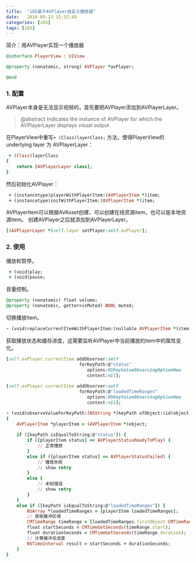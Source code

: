 ```yaml
---
title:  "iOS基于AVPlayer自定义播放器"
date:   2016-09-13 15:52:49
categories: [iOS]
tags: [iOS]
---
```

简介：用AVPlayer实现一个播放器

``` ruby
@interface PlayerView : UIView

@property (nonatomic, strong) AVPlayer *avPlayer;

@end
```
### 1. 配置
AVPlayer本身是无法显示视频的，首先要把AVPlayer添加到AVPlayerLayer。

> @abstract Indicates the instance of AVPlayer for which the AVPlayerLayer displays visual output

在PlayerView中重写`+ (Class)layerClass;` 方法，使得PlayerView的 underlying layer 为 AVPlayerLayer：
``` ruby
 + (Class)layerClass
{
    return [AVPlayerLayer class];
}
```
然后初始化AVPlayer：
``` ruby
 + (instancetype)playerWithPlayerItem:(AVPlayerItem *)item;
 + (instancetype)initWithPlayerItem:(AVPlayerItem *)item;
```
AVPlayerItem可以根据AVAsset创建，可以创建在线资源item，也可以是本地资源item。
创建AVPlayer之后就添加到AVPlayerLayer。
``` ruby
[(AVPlayerLayer *)self.layer setPlayer:self.avPlayer];
```
### 2. 使用
播放和暂停。
``` ruby
 + (void)play;
 + (void)pause;
```
音量控制。
``` ruby
@property (nonatomic) float volume;
@property (nonatomic, getter=isMuted) BOOL muted;
```
切换播放Item。
``` ruby
- (void)replaceCurrentItemWithPlayerItem:(nullable AVPlayerItem *)item;
```
获取播放状态和缓存进度，这需要监听AVPlayer中当前播放的item中的属性变化。
``` ruby
[self.avPlayer.currentItem addObserver:self
                            forKeyPath:@"status"
                               options:NSKeyValueObservingOptionNew
                               context:nil];
    
[self.avPlayer.currentItem addObserver:self
                            forKeyPath:@"loadedTimeRanges"
                               options:NSKeyValueObservingOptionNew
                               context:nil];
```
``` ruby
- (void)observeValueForKeyPath:(NSString *)keyPath ofObject:(id)object change:(NSDictionary *)change context:(void *)context
{
    AVPlayerItem *playerItem = (AVPlayerItem *)object;
    
    if ([keyPath isEqualToString:@"status"]) {
        if ([playerItem status] == AVPlayerStatusReadyToPlay) {
            // 正常播放
        }
        else if ([playerItem status] == AVPlayerStatusFailed) {
            // 播放失败
            // show retry
        }
        else {
            // 未知错误
            // show retry
        }
    }
    else if ([keyPath isEqualToString:@"loadedTimeRanges"]) {
        NSArray *loadedTimeRanges = [playerItem loadedTimeRanges];
        // 获取缓冲区域
        CMTimeRange timeRange = [loadedTimeRanges.firstObject CMTimeRangeValue];
        float startSeconds = CMTimeGetSeconds(timeRange.start);
        float durationSeconds = CMTimeGetSeconds(timeRange.duration);
        // 计算缓冲总进度
        NSTimeInterval result = startSeconds + durationSeconds;
    }
}
```
